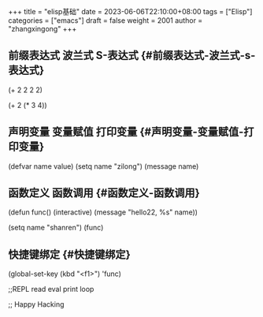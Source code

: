 +++
title = "elisp基础"
date = 2023-06-06T22:10:00+08:00
tags = ["Elisp"]
categories = ["emacs"]
draft = false
weight = 2001
author = "zhangxingong"
+++

## 前缀表达式 波兰式 S-表达式 {#前缀表达式-波兰式-s-表达式}

(+ 2 2 2 2)

(+ 2 (\* 3 4))


## 声明变量 变量赋值 打印变量 {#声明变量-变量赋值-打印变量}

(defvar name value)
(setq name "zilong")
(message name)


## 函数定义 函数调用 {#函数定义-函数调用}

(defun func()
(interactive)
(message "hello22, %s" name))

(setq name "shanren")
(func)


## 快捷键绑定 {#快捷键绑定}

(global-set-key (kbd "&lt;f1&gt;") 'func)

;;REPL read eval print loop

;;  Happy Hacking
